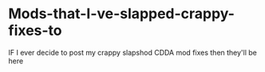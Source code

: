 # Mods-that-I-ve-slapped-crappy-fixes-to
IF I ever decide to post my crappy slapshod CDDA mod fixes then they'll be here

